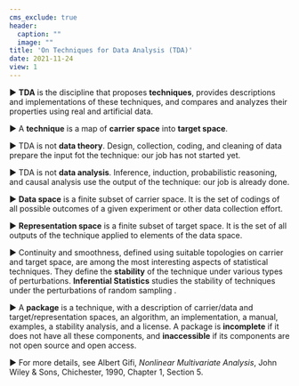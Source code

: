 ```yaml
---
cms_exclude: true
header:
  caption: ""
  image: ""
title: 'On Techniques for Data Analysis (TDA)'
date: 2021-11-24
view: 1
---
```

&#9658; **TDA** is the discipline that proposes **techniques**, provides descriptions and implementations of these techniques, and compares and analyzes their properties using real and artificial data. 

&#9658; A **technique** is a map of **carrier space** into **target space**.

&#9658;  TDA is not **data theory**. Design, collection, coding, and cleaning of data prepare the input fot the technique: our job has not started yet.

&#9658; TDA is not **data analysis**. Inference, induction, probabilistic reasoning, and causal analysis use the output of the technique: our job is already done.

&#9658; **Data space** is a finite subset of carrier space. It is the set of codings of all possible outcomes of a given experiment or other data collection effort. 

&#9658; **Representation space** is a finite subset of target space. It is the set of all outputs of the technique applied to elements of the data space.
 
&#9658; Continuity and smoothness, defined using suitable topologies on carrier and target space, are among the most interesting aspects of statistical techniques. They define the **stability** of the technique under various types of perturbations. **Inferential Statistics** studies the stability of techniques under the perturbations of random sampling .

&#9658; A **package** is a technique, with a description of carrier/data and target/representation spaces,  an algorithm, an implementation, a manual, examples, a stability analysis, and a license. A package is **incomplete** if it does not have all these components, and **inaccessible** if its components are not open source and open access.

&#9658; For more details, see Albert Gifi, *Nonlinear Multivariate Analysis*,
John Wiley & Sons, Chichester, 1990, Chapter 1, Section 5.



